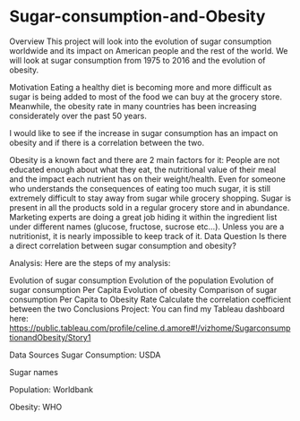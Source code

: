 # Sugar-consumption-and-Obesity

Overview
This project will look into the evolution of sugar consumption worldwide and its impact on American people and the rest of the world. We will look at sugar consumption from 1975 to 2016 and the evolution of obesity.

Motivation
Eating a healthy diet is becoming more and more difficult as sugar is being added to most of the food we can buy at the grocery store. Meanwhile, the obesity rate in many countries has been increasing considerately over the past 50 years.

I would like to see if the increase in sugar consumption has an impact on obesity and if there is a correlation between the two.

Obesity is a known fact and there are 2 main factors for it:
People are not educated enough about what they eat, the nutritional value of their meal and the impact each nutrient has on their weight/health.
Even for someone who understands the consequences of eating too much sugar, it is still extremely difficult to stay away from sugar while grocery shopping. Sugar is present in all the products sold in a regular grocery store and in abundance. Marketing experts are doing a great job hiding it within the ingredient list under different names (glucose, fructose, sucrose etc…). Unless you are a nutritionist, it is nearly impossible to keep track of it.
Data Question
Is there a direct correlation between sugar consumption and obesity?

Analysis:
Here are the steps of my analysis:

Evolution of sugar consumption
Evolution of the population
Evolution of sugar consumption Per Capita
Evolution of obesity
Comparison of sugar consumption Per Capita to Obesity Rate
Calculate the correlation coefficient between the two
Conclusions
Project:
You can find my Tableau dashboard here: https://public.tableau.com/profile/celine.d.amore#!/vizhome/SugarconsumptionandObesity/Story1

Data Sources
Sugar Consumption:
USDA

Sugar names

Population:
Worldbank

Obesity:
WHO
